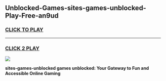 
## Unblocked-Games-sites-games-unblocked-Play-Free-an9ud
<h3>
<a href="https://premium76.site?title=sites-games-unblocked&ref=18A">CLICK TO PLAY</a></h3>
<hr>

<h3>
<a href="https://premium76.site?title=sites-games-unblocked&ref=18A">CLICK 2 PLAY</a>
  
</h3>

<a href="https://premium76.site?title=sites-games-unblocked&ref=18A"><img src="https://clearcache.store/games.png"></a>


**sites-games-unblocked games unblocked: Your Gateway to Fun and Accessible Online Gaming**
